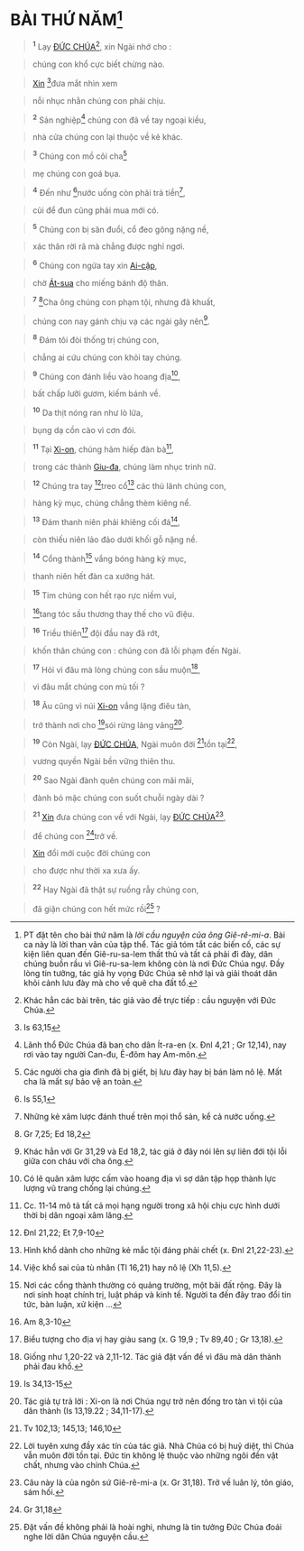 # BÀI THỨ NĂM[^1-0ca134c8-ab40-452e-8873-4dd85a36fab2]

> <sup><b>1</b></sup> Lạy [ĐỨC CHÚA]()[^2-0ca134c8-ab40-452e-8873-4dd85a36fab2], xin Ngài nhớ cho :
>


> chúng con khổ cực biết chừng nào.
>


> [Xin]() [^1@-0ca134c8-ab40-452e-8873-4dd85a36fab2]đưa mắt nhìn xem
>


> nỗi nhục nhằn chúng con phải chịu.
>


> <sup><b>2</b></sup> Sản nghiệp[^3-0ca134c8-ab40-452e-8873-4dd85a36fab2] chúng con đã về tay ngoại kiều,
>


> nhà cửa chúng con lại thuộc về kẻ khác.
>


> <sup><b>3</b></sup> Chúng con mồ côi cha[^4-0ca134c8-ab40-452e-8873-4dd85a36fab2]
>


> mẹ chúng con goá bụa.
>


> <sup><b>4</b></sup> Đến như [^2@-0ca134c8-ab40-452e-8873-4dd85a36fab2]nước uống còn phải trả tiền[^5-0ca134c8-ab40-452e-8873-4dd85a36fab2],
>


> củi để đun cũng phải mua mới có.
>


> <sup><b>5</b></sup> Chúng con bị săn đuổi, cổ đeo gông nặng nề,
>


> xác thân rời rã mà chẳng được nghỉ ngơi.
>


> <sup><b>6</b></sup> Chúng con ngửa tay xin [Ai-cập](),
>


> chờ [Át-sua]() cho miếng bánh độ thân.
>


> <sup><b>7</b></sup> [^3@-0ca134c8-ab40-452e-8873-4dd85a36fab2]Cha ông chúng con phạm tội, nhưng đã khuất,
>


> chúng con nay gánh chịu vạ các ngài gây nên[^6-0ca134c8-ab40-452e-8873-4dd85a36fab2].
>


> <sup><b>8</b></sup> Đám tôi đòi thống trị chúng con,
>


> chẳng ai cứu chúng con khỏi tay chúng.
>


> <sup><b>9</b></sup> Chúng con đánh liều vào hoang địa[^7-0ca134c8-ab40-452e-8873-4dd85a36fab2],
>


> bất chấp lưỡi gươm, kiếm bánh về.
>


> <sup><b>10</b></sup> Da thịt nóng ran như lò lửa,
>


> bụng dạ cồn cào vì cơn đói.
>


> <sup><b>11</b></sup> Tại [Xi-on](), chúng hãm hiếp đàn bà[^8-0ca134c8-ab40-452e-8873-4dd85a36fab2],
>


> trong các thành [Giu-đa](), chúng làm nhục trinh nữ.
>


> <sup><b>12</b></sup> Chúng tra tay [^4@-0ca134c8-ab40-452e-8873-4dd85a36fab2]treo cổ[^9-0ca134c8-ab40-452e-8873-4dd85a36fab2] các thủ lãnh chúng con,
>


> hàng kỳ mục, chúng chẳng thèm kiêng nể.
>


> <sup><b>13</b></sup> Đám thanh niên phải khiêng cối đá[^10-0ca134c8-ab40-452e-8873-4dd85a36fab2],
>


> còn thiếu niên lảo đảo dưới khối gỗ nặng nề.
>


> <sup><b>14</b></sup> Cổng thành[^11-0ca134c8-ab40-452e-8873-4dd85a36fab2] vắng bóng hàng kỳ mục,
>


> thanh niên hết đàn ca xướng hát.
>


> <sup><b>15</b></sup> Tim chúng con hết rạo rực niềm vui,
>


> [^5@-0ca134c8-ab40-452e-8873-4dd85a36fab2]tang tóc sầu thương thay thế cho vũ điệu.
>


> <sup><b>16</b></sup> Triều thiên[^12-0ca134c8-ab40-452e-8873-4dd85a36fab2] đội đầu nay đã rớt,
>


> khốn thân chúng con : chúng con đã lỗi phạm đến Ngài.
>


> <sup><b>17</b></sup> Hỏi vì đâu mà lòng chúng con sầu muộn[^13-0ca134c8-ab40-452e-8873-4dd85a36fab2],
>


> vì đâu mắt chúng con mù tối ?
>


> <sup><b>18</b></sup> Âu cũng vì núi [Xi-on]() vắng lặng điêu tàn,
>


> trở thành nơi cho [^6@-0ca134c8-ab40-452e-8873-4dd85a36fab2]sói rừng lảng vảng[^14-0ca134c8-ab40-452e-8873-4dd85a36fab2].
>


> <sup><b>19</b></sup> Còn Ngài, lạy [ĐỨC CHÚA](), Ngài muôn đời [^7@-0ca134c8-ab40-452e-8873-4dd85a36fab2]tồn tại[^15-0ca134c8-ab40-452e-8873-4dd85a36fab2],
>


> vương quyền Ngài bền vững thiên thu.
>


> <sup><b>20</b></sup> Sao Ngài đành quên chúng con mãi mãi,
>


> đành bỏ mặc chúng con suốt chuỗi ngày dài ?
>


> <sup><b>21</b></sup> [Xin]() đưa chúng con về với Ngài, lạy [ĐỨC CHÚA]()[^16-0ca134c8-ab40-452e-8873-4dd85a36fab2],
>


> để chúng con [^8@-0ca134c8-ab40-452e-8873-4dd85a36fab2]trở về.
>


> [Xin]() đổi mới cuộc đời chúng con
>


> cho được như thời xa xưa ấy.
>


> <sup><b>22</b></sup> Hay Ngài đã thật sự ruồng rẫy chúng con,
>


> đã giận chúng con hết mức rồi[^17-0ca134c8-ab40-452e-8873-4dd85a36fab2] ?
>

[^1-0ca134c8-ab40-452e-8873-4dd85a36fab2]: PT đặt tên cho bài thứ năm là *lời cầu nguyện của ông Giê-rê-mi-a*. Bài ca này là lời than vãn của tập thể. Tác giả tóm tắt các biến cố, các sự kiện liên quan đến Giê-ru-sa-lem thất thủ và tất cả phải đi đày, dân chúng buồn rầu vì Giê-ru-sa-lem không còn là nơi Đức Chúa ngự. Đầy lòng tin tưởng, tác giả hy vọng Đức Chúa sẽ nhớ lại và giải thoát dân khỏi cảnh lưu đày mà cho về quê cha đất tổ.
[^2-0ca134c8-ab40-452e-8873-4dd85a36fab2]: Khác hẳn các bài trên, tác giả vào đề trực tiếp : cầu nguyện với Đức Chúa.
[^3-0ca134c8-ab40-452e-8873-4dd85a36fab2]: Lãnh thổ Đức Chúa đã ban cho dân Ít-ra-en (x. Đnl 4,21 ; Gr 12,14), nay rơi vào tay người Can-đu, Ê-đôm hay Am-môn.
[^4-0ca134c8-ab40-452e-8873-4dd85a36fab2]: Các người cha gia đình đã bị giết, bị lưu đày hay bị bán làm nô lệ. Mất cha là mất sự bảo vệ an toàn.
[^5-0ca134c8-ab40-452e-8873-4dd85a36fab2]: Những kẻ xâm lược đánh thuế trên mọi thổ sản, kể cả nước uống.
[^6-0ca134c8-ab40-452e-8873-4dd85a36fab2]: Khác hẳn với Gr 31,29 và Ed 18,2, tác giả ở đây nói lên sự liên đới tội lỗi giữa con cháu với cha ông.
[^7-0ca134c8-ab40-452e-8873-4dd85a36fab2]: Có lẽ quân xâm lược cấm vào hoang địa vì sợ dân tập họp thành lực lượng vũ trang chống lại chúng.
[^8-0ca134c8-ab40-452e-8873-4dd85a36fab2]: Cc. 11-14 mô tả tất cả mọi hạng người trong xã hội chịu cực hình dưới thời bị dân ngoại xâm lăng.
[^9-0ca134c8-ab40-452e-8873-4dd85a36fab2]: Hình khổ dành cho những kẻ mắc tội đáng phải chết (x. Đnl 21,22-23).
[^10-0ca134c8-ab40-452e-8873-4dd85a36fab2]: Việc khổ sai của tù nhân (Tl 16,21) hay nô lệ (Xh 11,5).
[^11-0ca134c8-ab40-452e-8873-4dd85a36fab2]: Nơi các cổng thành thường có quảng trường, một bãi đất rộng. Đây là nơi sinh hoạt chính trị, luật pháp và kinh tế. Người ta đến đây trao đổi tin tức, bàn luận, xử kiện ...
[^12-0ca134c8-ab40-452e-8873-4dd85a36fab2]: Biểu tượng cho địa vị hay giàu sang (x. G 19,9 ; Tv 89,40 ; Gr 13,18).
[^13-0ca134c8-ab40-452e-8873-4dd85a36fab2]: Giống như 1,20-22 và 2,11-12. Tác giả đặt vấn đề vì đâu mà dân thành phải đau khổ.
[^14-0ca134c8-ab40-452e-8873-4dd85a36fab2]: Tác giả tự trả lời : Xi-on là nơi Chúa ngự trở nên đống tro tàn vì tội của dân thành (Is 13,19.22 ; 34,11-17).
[^15-0ca134c8-ab40-452e-8873-4dd85a36fab2]: Lời tuyên xưng đầy xác tín của tác giả. Nhà Chúa có bị huỷ diệt, thì Chúa vẫn muôn đời tồn tại. Đức tin không lệ thuộc vào những ngôi đền vật chất, nhưng vào chính Chúa.
[^16-0ca134c8-ab40-452e-8873-4dd85a36fab2]: Câu này là của ngôn sứ Giê-rê-mi-a (x. Gr 31,18). Trở về luân lý, tôn giáo, sám hối.
[^17-0ca134c8-ab40-452e-8873-4dd85a36fab2]: Đặt vấn đề không phải là hoài nghi, nhưng là tin tưởng Đức Chúa đoái nghe lời dân Chúa nguyện cầu.
[^1@-0ca134c8-ab40-452e-8873-4dd85a36fab2]: Is 63,15
[^2@-0ca134c8-ab40-452e-8873-4dd85a36fab2]: Is 55,1
[^3@-0ca134c8-ab40-452e-8873-4dd85a36fab2]: Gr 7,25; Ed 18,2
[^4@-0ca134c8-ab40-452e-8873-4dd85a36fab2]: Đnl 21,22; Et 7,9-10
[^5@-0ca134c8-ab40-452e-8873-4dd85a36fab2]: Am 8,3-10
[^6@-0ca134c8-ab40-452e-8873-4dd85a36fab2]: Is 34,13-15
[^7@-0ca134c8-ab40-452e-8873-4dd85a36fab2]: Tv 102,13; 145,13; 146,10
[^8@-0ca134c8-ab40-452e-8873-4dd85a36fab2]: Gr 31,18